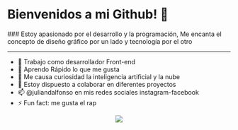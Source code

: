 <p align="center">
  <h1>Bienvenidos a mi Github! 👋</h1>
</p>
### Estoy apasionado por el desarrollo y la programación, Me encanta el concepto de diseño gráfico por un lado y tecnología por el otro

---

- 🔭 Trabajo como desarrollador Front-end
- 🌱 Aprendo Rápido lo que me gusta
- 🤔 Me causa curiosidad la inteligencia artificial y la nube
- 💬 Estoy dispuesto a colaborar en diferentes proyectos
- 📫 @juliandalfonso en mis redes sociales instagram-facebook
- ⚡ Fun fact: me gusta el rap

<p align="center">
<img src="https://github-readme-stats.vercel.app/api?username=juliandalfonso&&show_icons=true&title_color=ffffff&icon_color=bb2acf&text_color=daf7dc&bg_color=151515" center>
</p>
